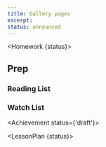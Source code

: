```yaml
---
title: Gallery pages
excerpt:
status: announced
---
```

<script>
	import Homework from "$lib/components/Homework.svelte";
	import LessonPlan from "$lib/components/LessonPlan.svelte";
	import LabTime from "$lib/components/LabTime.svelte";
	import Achievement from "$lib/components/Achievement.svelte";
</script>

<Homework {status}>

## Prep
### Reading List


### Watch List

</Homework>

<Achievement status={'draft'}>

</Achievement>

<LessonPlan {status}>

</LessonPlan>

